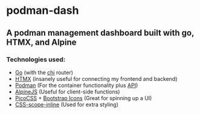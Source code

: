 # podman-dash
## A podman management dashboard built with go, HTMX, and Alpine

### Technologies used:
* [Go](go.dev) (with the [chi](github.com/go-chi.chi) router)
* [HTMX](htmx.org) (insanely useful for connecting my frontend and backend)
* [Podman](https://podman.io/) (For the container functionality plus [API](https://github.com/containers/podman/blob/main/pkg/bindings/README.md))
* [AlpineJS](https://alpinejs.dev/) (Useful for client-side functions)
* [PicoCSS](https://picocss.com/) + [Bootstrap Icons](https://icons.getbootstrap.com/) (Great for spinning up a UI)
* [CSS-scope-inline](https://github.com/gnat/css-scope-inline) (Used for extra styling)
